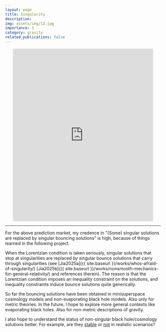 ```yaml
---
layout: page
title: Singularity
description: 
img: assets/img/12.jpg
importance: 1
category: gravity
related_publications: false
---
```


<iframe src="https://manifold.markets/embed/ttoe/whats-the-status-of-singularity-in" title="What's the status of singularity in the correct theory of quantum gravity (if there is any)" frameborder="0" style="position: relative; left:50%; transform: translateX(-50%); width:90%; height:35rem; max-width: 35rem;"></iframe>

___

For the above prediction market, my credence in "(Some) singular solutions are replaced by singular bouncing solutions" is high, because of things learned in the following project.

When the Lorentzian condition is taken seriously, singular solutions that stop at singularities are replaced by singular bounce solutions that carry through singularities (see [Jia2025a]({{ site.baseurl }}/works/whos-afraid-of-singularity/) [Jia2025b]({{ site.baseurl }}/works/nonsmooth-mechanics-for-general-relativity/) and references therein). The reason is that the Lorentzian condition imposes an inequality constraint on the solutions, and inequality constraints induce bounce solutions quite generically.

So far the bouncing solutions have been obtained in minisuperspace cosmology models and non-evaporating black hole models. Also only for metric theories. In the future, I hope to explore more general contexts like evaporating black holes. Also for non-metric descriptions of gravity.

I also hope to understand the status of non-singular black hole/cosmology solutions better. For example, are they [stable](https://arxiv.org/abs/2209.10612) or [not](https://arxiv.org/abs/2203.14516) in realistic scenarios? 
